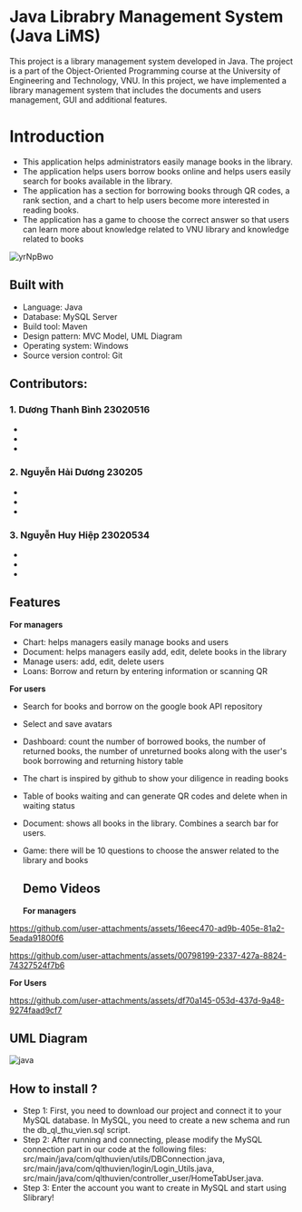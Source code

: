 # Java Librabry Management System (Java LiMS)  <a name="JLMS"></a>

This project is a library management system developed in Java. The project is a part of the Object-Oriented Programming course at the University of Engineering and Technology, VNU. In this project, we have implemented a library management system that includes the documents and users management, GUI and additional features.

# Introduction <a name="introduction"></a>
* This application helps administrators easily manage books in the library.
* The application helps users borrow books online and helps users easily search for books available in the library.
* The application has a section for borrowing books through QR codes, a rank section, and a chart to help users become more interested in reading books.
* The application has a game to choose the correct answer so that users can learn more about knowledge related to VNU library and knowledge related to books

![yrNpBwo](https://github.com/user-attachments/assets/637eae22-00b3-4ae0-8d88-1e93f0290ab0)

## Built with 

- Language: Java
- Database: MySQL Server
- Build tool: Maven
- Design pattern: MVC Model, UML Diagram
- Operating system: Windows
- Source version control: Git


## Contributors:
### 1. Dương Thanh Bình 23020516

- 
- 
- 

### 2. Nguyễn Hải Dương 230205 

- 
- 
- 

### 3. Nguyễn Huy Hiệp 23020534
- 
-
- 


## Features
**For managers**
- Chart: helps managers easily manage books and users
- Document: helps managers easily add, edit, delete books in the library
- Manage users: add, edit, delete users
- Loans: Borrow and return by entering information or scanning QR

**For users**
- Search for books and borrow on the google book API repository
- Select and save avatars
- Dashboard: count the number of borrowed books, the number of returned books, the number of unreturned books along with the user's book borrowing and returning history table
- The chart is inspired by github to show your diligence in reading books
- Table of books waiting and can generate QR codes and delete when in waiting status
- Document: shows all books in the library. Combines a search bar for users.
- Game: there will be 10 questions to choose the answer related to the library and books

  ## Demo Videos
  **For managers**

https://github.com/user-attachments/assets/16eec470-ad9b-405e-81a2-5eada91800f6


https://github.com/user-attachments/assets/00798199-2337-427a-8824-74327524f7b6


  **For Users**
  





https://github.com/user-attachments/assets/df70a145-053d-437d-9a48-9274faad9cf7




  ## UML Diagram
![java](https://github.com/user-attachments/assets/ccc16ab6-f813-4852-8eab-19bc996fc002)



  ## How to install ?
- Step 1: First, you need to download our project and connect it to your MySQL database. In MySQL, you need to create a new schema and run the db_ql_thu_vien.sql script.
- Step 2: After running and connecting, please modify the MySQL connection part in our code at the following files: src/main/java/com/qlthuvien/utils/DBConnection.java,
src/main/java/com/qlthuvien/login/Login_Utils.java,
src/main/java/com/qlthuvien/controller_user/HomeTabUser.java.
- Step 3: Enter the account you want to create in MySQL and start using Slibrary!
  

